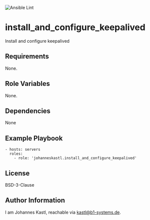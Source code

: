 ![Ansible Lint](https://github.com/johanneskastl/ansible-role-install_and_configure_keepalived/workflows/Ansible%20Lint/badge.svg)

install_and_configure_keepalived
=========

Install and configure keepalived

Requirements
------------

None.

Role Variables
--------------

None.

Dependencies
------------

None

Example Playbook
----------------

    - hosts: servers
      roles:
        - role: 'johanneskastl.install_and_configure_keepalived'

License
-------

BSD-3-Clause

Author Information
------------------

I am Johannes Kastl, reachable via kastl@b1-systems.de.
